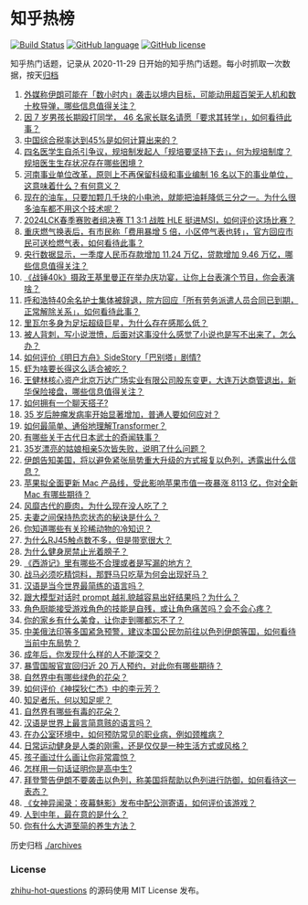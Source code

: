 # 知乎热榜
[![Build Status](https://github.com/ToWeLong/zhihu-hot-questions/workflows/CI/badge.svg)](https://github.com/ToWeLong/zhihu-hot-questions/actions)
[![GitHub language](https://img.shields.io/badge/language-golang-orange.svg)](https://golang.org/)
[![GitHub license](https://img.shields.io/github/license/ToWeLong/zhihu-hot-questions)](https://github.com/ToWeLong/zhihu-hot-questions/blob/main/LICENSE)

知乎热门话题，记录从 2020-11-29 日开始的知乎热门话题。每小时抓取一次数据，按天[归档](./archives)

<!-- BEGIN -->

1. [外媒称伊朗可能在「数小时内」袭击以境内目标，可能动用超百架无人机和数十枚导弹，哪些信息值得关注？](https://www.zhihu.com/question/652745232)
1. [因 7 岁男孩长期殴打同学， 46 名家长联名请愿「要求其转学」，如何看待此事？](https://www.zhihu.com/question/652602869)
1. [中国综合税率达到45%是如何计算出来的？](https://www.zhihu.com/question/647364415)
1. [四名医学生自杀引争议，规培制发起人「规培要坚持下去」，何为规培制度？规培医生生存状况存在哪些困境？](https://www.zhihu.com/question/652502048)
1. [河南事业单位改革，原则上不再保留科级和事业编制 16 名以下的事业单位，这意味着什么？有何意义？](https://www.zhihu.com/question/652796278)
1. [现在的油车，只要加颗几千块的小电池，就能把油耗降低三分之一。为什么很多油车都不用这个技术呢？](https://www.zhihu.com/question/652140838)
1. [2024LCK春季赛败者组决赛 T1 3:1 战胜 HLE 挺进MSI，如何评价这场比赛？](https://www.zhihu.com/question/652813974)
1. [重庆燃气换表后，有市民称「费用暴增 5 倍，小区停气表也转」，官方回应市民可送检燃气表，如何看待此事？](https://www.zhihu.com/question/652729300)
1. [央行数据显示，一季度人民币存款增加 11.24 万亿，贷款增加 9.46 万亿，哪些信息值得关注？](https://www.zhihu.com/question/652732463)
1. [《战锤40k》摄政王基里曼正在举办庆功宴，让你上台表演个节目，你会表演啥？](https://www.zhihu.com/question/652640433)
1. [呼和浩特40余名护士集体被辞退，院方回应「所有劳务派遣人员合同已到期，正常解除关系」，如何看待此事？](https://www.zhihu.com/question/652826604)
1. [里瓦尔多身为足坛超级巨星，为什么存在感那么低？](https://www.zhihu.com/question/405965564)
1. [被人背刺，写小说泄愤，后面对这事没什么感觉了小说也是写不出来了，怎么办？](https://www.zhihu.com/question/652623674)
1. [如何评价《明日方舟》SideStory「巴别塔」剧情?](https://www.zhihu.com/question/652646641)
1. [虾为啥要长得这么适合被吃？](https://www.zhihu.com/question/642964232)
1. [王健林核心资产北京万达广场实业有限公司股东变更，大连万达商管退出，新华保险接盘，哪些信息值得关注？](https://www.zhihu.com/question/652731728)
1. [如何拥有一个聊天搭子?](https://www.zhihu.com/question/644083744)
1. [35 岁后肿瘤发病率开始显著增加，普通人要如何应对？](https://www.zhihu.com/question/652804842)
1. [如何最简单、通俗地理解Transformer？](https://www.zhihu.com/question/445556653)
1. [有哪些关于古代日本武士的奇闻轶事？](https://www.zhihu.com/question/36928254)
1. [35岁漂亮的姑娘相亲5次皆失败，说明了什么问题？](https://www.zhihu.com/question/652821758)
1. [伊朗告知美国，将以避免紧张局势重大升级的方式报复以色列，透露出什么信息？](https://www.zhihu.com/question/652712442)
1. [苹果拟全面更新 Mac 产品线，受此影响苹果市值一夜暴涨 8113 亿，你对全新 Mac 有哪些期待？](https://www.zhihu.com/question/652672847)
1. [风靡古代的鹿肉，为什么现在没人吃了？](https://www.zhihu.com/question/651299563)
1. [夫妻之间保持热恋状态的秘诀是什么？](https://www.zhihu.com/question/652801719)
1. [你知道哪些有关珍稀动物的冷知识？](https://www.zhihu.com/question/652746998)
1. [为什么RJ45触点数不多，但是带宽很大？](https://www.zhihu.com/question/578316441)
1. [为什么健身房禁止光着膀子？](https://www.zhihu.com/question/652006872)
1. [《西游记》里有哪些不合理或者是写漏的地方？](https://www.zhihu.com/question/652420524)
1. [战马必须吃精饲料，那野马只吃草为何会出现好马？](https://www.zhihu.com/question/28227476)
1. [汉语是当今世界最简练的语言吗？](https://www.zhihu.com/question/66497764)
1. [跟大模型对话时 prompt 越礼貌越容易出好结果吗？为什么？](https://www.zhihu.com/question/627891044)
1. [角色厨能接受游戏角色的技能是自残，或让角色痛苦吗？会不会心疼？](https://www.zhihu.com/question/649410016)
1. [你的家乡有什么美食，让你走到哪都忘不了？](https://www.zhihu.com/question/643098245)
1. [中美俄法印等多国紧急预警，建议本国公民勿前往以色列伊朗等国，如何看待当前中东局势？](https://www.zhihu.com/question/652792027)
1. [成年后，你发现什么样的人不能深交？](https://www.zhihu.com/question/320563730)
1. [暴雪国服官宣回归近 20 万人预约，对此你有哪些期待？](https://www.zhihu.com/question/652678880)
1. [自然界中有哪些绿色的花朵？](https://www.zhihu.com/question/652799135)
1. [如何评价《神探狄仁杰》中的李元芳？](https://www.zhihu.com/question/58535668)
1. [知足者乐，何以知足呢？](https://www.zhihu.com/question/650662385)
1. [自然界有哪些有毒的花朵？](https://www.zhihu.com/question/652799008)
1. [汉语是世界上最言简意赅的语言吗？](https://www.zhihu.com/question/652795747)
1. [在办公室环境中，如何预防常见的职业病，例如颈椎病？](https://www.zhihu.com/question/652807181)
1. [日常运动健身是人类的刚需，还是仅仅是一种生活方式或风格？](https://www.zhihu.com/question/652235633)
1. [孩子画过什么画让你非常震惊？](https://www.zhihu.com/question/341046974)
1. [怎样用一句话证明你是高中生?](https://www.zhihu.com/question/649678574)
1. [拜登警告伊朗不要袭击以色列，称美国将帮助以色列进行防御，如何看待这一表态？](https://www.zhihu.com/question/652791940)
1. [《女神异闻录：夜幕魅影》发布中配公测寄语，如何评价该游戏？](https://www.zhihu.com/question/652362676)
1. [人到中年，最在意的是什么？](https://www.zhihu.com/question/652524334)
1. [你有什么大道至简的养生方法？](https://www.zhihu.com/question/646397574)

<!-- END -->

历史归档 [./archives](./archives)


### License
[zhihu-hot-questions](https://github.com/towelong/zhihu-hot-questions) 的源码使用 MIT License 发布。